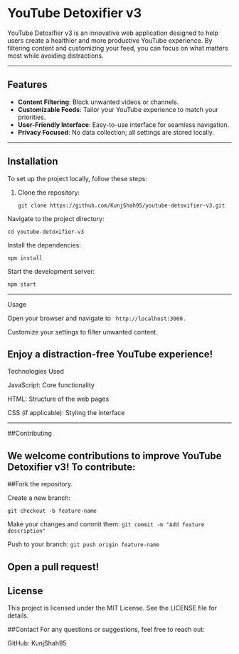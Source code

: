 # YouTube Detoxifier v3

YouTube Detoxifier v3 is an innovative web application designed to help users create a healthier and more productive YouTube experience. By filtering content and customizing your feed, you can focus on what matters most while avoiding distractions.

---

## Features

- **Content Filtering**: Block unwanted videos or channels.
- **Customizable Feeds**: Tailor your YouTube experience to match your priorities.
- **User-Friendly Interface**: Easy-to-use interface for seamless navigation.
- **Privacy Focused**: No data collection; all settings are stored locally.

---

## Installation

To set up the project locally, follow these steps:

1. Clone the repository:
   ```
   git clone https://github.com/KunjShah95/youtube-detoxifier-v3.git
   ```
Navigate to the project directory:
```
cd youtube-detoxifier-v3
```
Install the dependencies:
```
npm install
```
Start the development server:
```
npm start
```
---
Usage

Open your browser and navigate to  ``` http://localhost:3000.```

Customize your settings to filter unwanted content.

Enjoy a distraction-free YouTube experience!
---
Technologies Used

JavaScript: Core functionality

HTML: Structure of the web pages

CSS (if applicable): Styling the interface

----
##Contributing

We welcome contributions to improve YouTube Detoxifier v3! To contribute:
----

##Fork the repository.

Create a new branch:
```
git checkout -b feature-name
````
Make your changes and commit them:
```git commit -m "Add feature description" ```

Push to your branch:
```git push origin feature-name```

Open a pull request!
---
## License
This project is licensed under the MIT License. See the LICENSE file for details.

##Contact
For any questions or suggestions, feel free to reach out:

GitHub: KunjShah95
